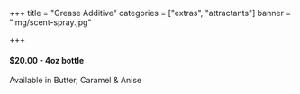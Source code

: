 +++
title = "Grease Additive"
categories = ["extras", "attractants"]
banner = "img/scent-spray.jpg"

+++

#### $20.00 - 4oz bottle  

Available in Butter, Caramel & Anise

